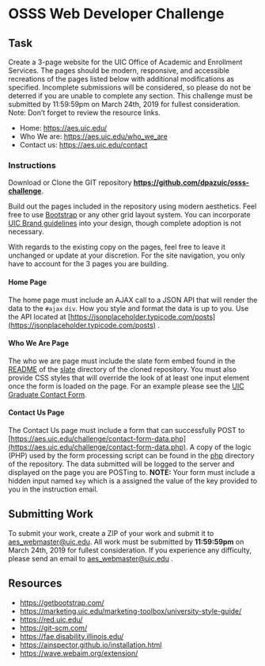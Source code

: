 # OSSS Web Developer Challenge

## Task
Create a 3-page website for the UIC Office of Academic and Enrollment Services. The pages should be modern, responsive, and accessible recreations of the pages listed below with additional modifications as specified. Incomplete submissions will be considered, so please do not be deterred if you are unable to complete any section. This challenge must be submitted by 11:59:59pm on March 24th, 2019 for fullest consideration. Note: Don’t forget to review the resource links.

* Home: https://aes.uic.edu/
* Who We are: https://aes.uic.edu/who_we_are 
* Contact us: https://aes.uic.edu/contact
### Instructions
Download or Clone the GIT repository **https://github.com/dpazuic/osss-challenge**.

Build out the pages included in the repository using modern aesthetics. Feel free to use [Bootstrap](https://getbootstrap.com/) or any other grid layout system. You can incorporate [UIC Brand guidelines](https://marketing.uic.edu/marketing-toolbox/university-style-guide/) into your design, though complete adoption is not necessary. 

With regards to the existing copy on the pages, feel free to leave it unchanged or update at your discretion. For the site navigation, you only have to account for the 3 pages you are building.

#### Home Page
The home page must include an AJAX call to a JSON API that will render the data to the `#ajax` `div`. How you style and format the data is up to you. Use the API located at [https://jsonplaceholder.typicode.com/posts](https://jsonplaceholder.typicode.com/posts) .

#### Who We Are Page
The who we are page must include the slate form embed found in the [README](slate/README.md) of the [slate](slate/) directory of the cloned repository. You must also provide CSS styles that will override the look of at least one input element once the form is loaded on the page. For an example please see the [UIC Graduate Contact Form](https://admissions.uic.edu/graduate-professional/contact-graduate-and-professional-admissions).
#### Contact Us Page
The Contact Us page must include a form that can successfully POST to [https://aes.uic.edu/challenge/contact-form-data.php](https://aes.uic.edu/challenge/contact-form-data.php). A copy of the logic (PHP) used by the form processing script can be found in the [php](php/) directory of the repository. The data submitted will be logged to the server and displayed on the page you are POSTing to. **NOTE:** Your form must include a hidden input named `key` which is a assigned the value of the key provided to you in the instruction email.

## Submitting Work
To submit your work, create a ZIP of your work and submit it to aes_webmaster@uic.edu. All work must be submitted by **11:59:59pm** on March 24th, 2019 for fullest consideration. If you experience any difficulty, please send an email to [aes_webmaster@uic.edu](aes_webmaster@uic.edu) .

## Resources
* https://getbootstrap.com/ 
* https://marketing.uic.edu/marketing-toolbox/university-style-guide/ 
* https://red.uic.edu/ 
* https://git-scm.com/ 
* https://fae.disability.illinois.edu/ 
* https://ainspector.github.io/installation.html 
* https://wave.webaim.org/extension/ 
